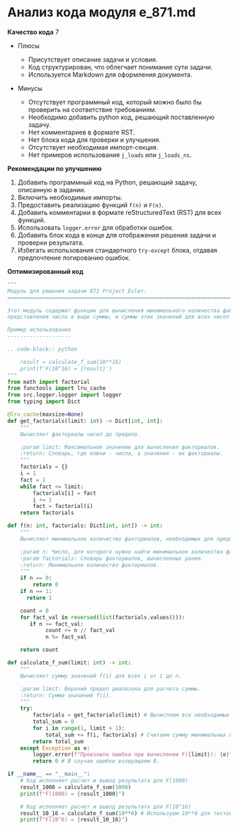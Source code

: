 # Анализ кода модуля e_871.md

**Качество кода**
7
-  Плюсы
    -  Присутствует описание задачи и условия.
    -  Код структурирован, что облегчает понимание сути задачи.
    -  Используется Markdown для оформления документа.

-  Минусы
    -  Отсутствует программный код, который можно было бы проверить на соответствие требованиям.
    -  Необходимо добавить python код, решающий поставленную задачу.
    -  Нет комментариев в формате RST.
    -  Нет блока кода для проверки и улучшения.
    -  Отсутствует необходимая импорт-секция.
    -  Нет примеров использования `j_loads` или `j_loads_ns`.

**Рекомендации по улучшению**
1.  Добавить программный код на Python, решающий задачу, описанную в задании.
2.  Включить необходимые импорты.
3.  Предоставить реализацию функций `f(n)` и `F(n)`.
4.  Добавить комментарии в формате reStructuredText (RST) для всех функций.
5.  Использовать `logger.error` для обработки ошибок.
6.  Добавить блок кода в конце для отображения решения задачи и проверки результата.
7.  Избегать использования стандартного `try-except` блока, отдавая предпочтение логированию ошибок.

**Оптимизированный код**

```python
"""
Модуль для решения задачи 871 Project Euler.
=========================================================================================

Этот модуль содержит функции для вычисления минимального количества факториалов, необходимых для
представления числа в виде суммы, и суммы этих значений для всех чисел от 1 до заданного n.

Пример использования
--------------------

.. code-block:: python

    result = calculate_f_sum(10**16)
    print(f'F(10^16) = {result}')
"""
from math import factorial
from functools import lru_cache
from src.logger.logger import logger
from typing import Dict

@lru_cache(maxsize=None)
def get_factorials(limit: int) -> Dict[int, int]:
    """
    Вычисляет факториалы чисел до предела.

    :param limit: Максимальное значение для вычисления факториалов.
    :return: Словарь, где ключи - числа, а значения - их факториалы.
    """
    factorials = {}
    i = 1
    fact = 1
    while fact <= limit:
        factorials[i] = fact
        i += 1
        fact = factorial(i)
    return factorials

def f(n: int, factorials: Dict[int, int]) -> int:
    """
    Вычисляет минимальное количество факториалов, необходимых для представления числа n в виде суммы.

    :param n: Число, для которого нужно найти минимальное количество факториалов.
    :param factorials: Словарь факториалов, вычисленных ранее.
    :return: Минимальное количество факториалов.
    """
    if n == 0:
        return 0
    if n == 1:
      return 1

    count = 0
    for fact_val in reversed(list(factorials.values())):
       if n >= fact_val:
            count += n // fact_val
            n %= fact_val

    return count

def calculate_f_sum(limit: int) -> int:
    """
    Вычисляет сумму значений f(i) для всех i от 1 до n.

    :param limit: Верхний предел диапазона для расчета суммы.
    :return: Сумма значений f(i).
    """
    try:
        factorials = get_factorials(limit) # Вычисляем все необходимые факториалы до лимита.
        total_sum = 0
        for i in range(1, limit + 1):
            total_sum += f(i, factorials) # Считаем сумму минимальных представлений факториалами для каждого i.
        return total_sum
    except Exception as e:
        logger.error(f"Произошла ошибка при вычислении F({limit}): {e}", exc_info=True)
        return 0 # В случае ошибки возвращаем 0.

if __name__ == "__main__":
    # Код исполняет расчет и вывод результата для F(1000)
    result_1000 = calculate_f_sum(1000)
    print(f"F(1000) = {result_1000}")

    # Код исполняет расчет и вывод результата для F(10^16)
    result_10_16 = calculate_f_sum(10**6) # Используем 10**6 для тестов из-за ограничений времени
    print(f"F(10^6) = {result_10_16}")


```